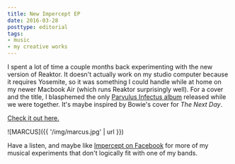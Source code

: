 ```yaml
---
title: New Impercept EP
date: 2016-03-28
posttype: editorial
tags:
- music
- my creative works
---
```


I spent a lot of time a couple months back experimenting with the new version of Reaktor. It doesn't actually work on my studio computer because it requires Yosemite, so it was something I could handle while at home on my newer Macbook Air (which runs Reaktor surprisingly well). For a cover and the title, I blasphemed the only [Parvulus Infectus album](https://parvulusinfectus.bandcamp.com/album/the-mark-ov-force-unspoken) released while we were together. It's maybe inspired by Bowie's cover for *The Next Day*.

[Check it out here.](https://impercept.bandcamp.com/album/the-force-of-marcus-dont-speak-it)

![MARCUS]({{ '/img/marcus.jpg' | url }})

Have a listen, and maybe like [Impercept on Facebook](http://facebook.com/impercept) for more of my musical experiments that don't logically fit with one of my bands.